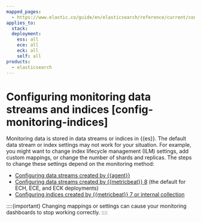 ```yaml
---
mapped_pages:
  - https://www.elastic.co/guide/en/elasticsearch/reference/current/config-monitoring-indices.html
applies_to:
  stack:
  deployment:
    ess: all
    ece: all
    eck: all
    self: all
products:
  - elasticsearch
---
```


# Configuring monitoring data streams and indices [config-monitoring-indices]

Monitoring data is stored in data streams or indices in {{es}}. The default data stream or index settings may not work for your situation. For example, you might want to change index lifecycle management (ILM) settings, add custom mappings, or change the number of shards and replicas. The steps to change these settings depend on the monitoring method:

* [Configuring data streams created by {{agent}}](config-monitoring-data-streams-elastic-agent.md)
* [Configuring data streams created by {{metricbeat}} 8](config-monitoring-data-streams-metricbeat-8.md) (the default for ECH, ECE, and ECK deployments)
* [Configuring indices created by {{metricbeat}} 7 or internal collection](config-monitoring-indices-metricbeat-7-internal-collection.md)

::::{important} 
Changing mappings or settings can cause your monitoring dashboards to stop working correctly.
::::
